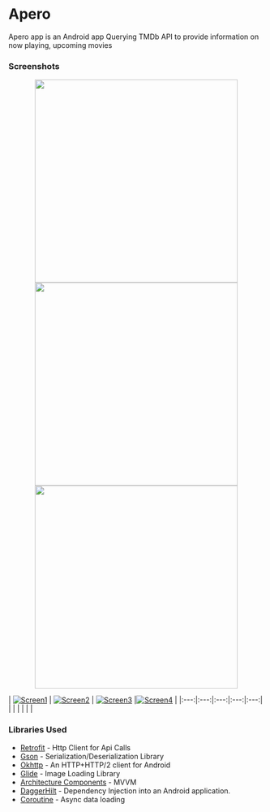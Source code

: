 # Apero

Apero app is an Android app Querying TMDb API to provide information on now playing, upcoming movies

### Screenshots

<div align="center">
    <img src="/screenshots/sc_1.png" width="400px"</img> 
 <img src="/screenshots/sc_2.png" width="400px"</img> 
 <img src="/screenshots/sc_3.png" width="400px"</img> 
</div>

| [![Screen1](https://raw.githubusercontent.com/Srj-Love/Apero/master/screenshots/sc_1.png)]()  | [![Screen2](https://raw.githubusercontent.com/Srj-Love/Apero/master/screenshots/sc_2.png)]() | [![Screen3](https://raw.githubusercontent.com/Srj-Love/Apero/master/screenshots/sc_3.png)]() |[![Screen4](https://raw.githubusercontent.com/Srj-Love/Apero/master/screenshots/sc_4.png)]() |
|:---:|:---:|:---:|:---:|:---:|
| |  |  |  | |

### Libraries Used

 - [Retrofit](https://square.github.io/retrofit/) - Http Client for Api Calls
 - [Gson](https://github.com/google/gson) - Serialization/Deserialization Library
 - [Okhttp](https://github.com/square/okhttp) - An HTTP+HTTP/2 client for Android
 - [Glide](https://github.com/bumptech/glide) - Image Loading Library
 - [Architecture Components](https://developer.android.com/topic/libraries/architecture/viewmodel) - MVVM
 - [DaggerHilt](https://dagger.dev/hilt/) - Dependency Injection into an Android application.
 - [Coroutine](https://developer.android.com/kotlin/coroutines) - Async data loading
